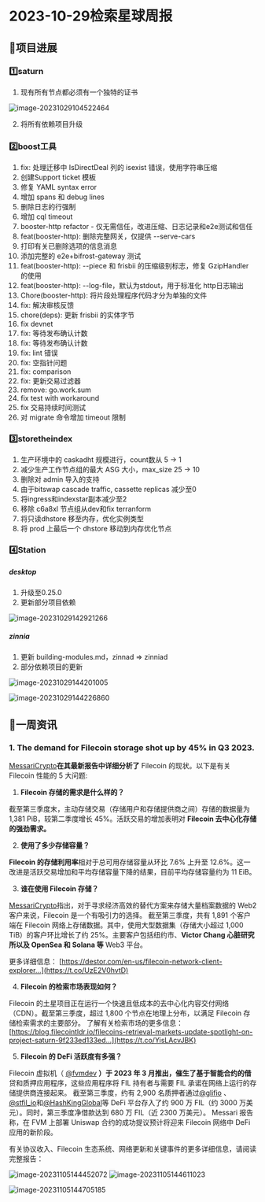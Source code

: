 # 2023-10-29检索星球周报


## 🚀项目进展

### 1️⃣saturn

1. 现有所有节点都必须有一个独特的证书

![image-20231029104522464](img/10-29-1-2023.png)

2. 将所有依赖项目升级

###  2️⃣boost工具

1. fix: 处理迁移中 IsDirectDeal 列的 isexist 错误，使用字符串压缩
1. 创建Support ticket 模板
1. 修复 YAML syntax error
1. 增加 spans 和 debug lines 
1. 删除日志的行强制
1. 增加 cql timeout
1. booster-http refactor - 仅无需信任，改进压缩、日志记录和e2e测试和信任
1. feat(booster-http): 删除完整网关，仅提供 --serve-cars
1. 打印有关已删除选项的信息消息
1. 添加完整的 e2e+bifrost-gateway 测试
1. feat(booster-http): --piece 和 frisbii 的压缩级别标志，修复 GzipHandler 的使用
1. feat(booster-http): --log-file，默认为stdout，用于标准化 http日志输出
1. Chore(booster-http): 将片段处理程序代码才分为单独的文件
1. fix: 解决审核反馈
1. chore(deps): 更新 frisbii 的实体字节
1. fix devnet
1. fix: 等待发布确认计数
1. fix: 等待发布确认计数
1. fix: lint 错误
1. fix: 空指针问题
1. fix: comparison
1. fix: 更新交易过滤器
1. remove: go.work.sum
1. fix test with workaround
1. fix 交易持续时间测试
1. 对 migrate 命令增加 timeout 限制

###  3️⃣storetheindex

1. 生产环境中的 caskadht 规模进行，count数从 5 -> 1
1. 减少生产工作节点组的最大 ASG 大小，max_size 25 -> 10
1. 删除对 admin 导入的支持
1. 由于bitswap cascade traffic, cassette replicas 减少至0
1. 将ingress和indexstar副本减少至2
1. 移除 c6a8xl 节点组从dev和fix terranform
1. 将只读dhstore 移至内存，优化实例类型
1. 将 prod 上最后一个 dhstore 移动到内存优化节点

### 4️⃣Station

##### desktop

1. 升级至0.25.0
2. 更新部分项目依赖

![image-20231029142921266](img/10-29-2-2023.png)

##### zinnia

1. 更新 building-modules.md，zinnad => zinniad
1. 部分依赖项目的更新

![image-20231029144201005](img/10-29-3-2023.png)

![image-20231029144226860](img/10-29-4-2023.png)

##  📢一周资讯

### 1. **The demand for Filecoin storage shot up by 45% in Q3 2023.** 

[MessariCrypto](https://twitter.com/MessariCrypto)**在其最新报告中详细分析了** Filecoin 的现状。以下是有关 Filecoin 性能的 5 大问题:

1. **Filecoin 存储的需求是什么样的？**

截至第三季度末，主动存储交易（存储用户和存储提供商之间）存储的数据量为 1,381 PiB，较第二季度增长 45%。活跃交易的增加表明对 **Filecoin 去中心化存储的强劲需求。**

2. **使用了多少存储容量？**

**Filecoin 的存储利用率**相对于总可用存储容量从环比 7.6% 上升至 12.6%。这一改进是活跃交易增加和平均存储容量下降的结果，目前平均存储容量约为 11 EiB。

3. **谁在使用 Filecoin 存储？**

[MessariCrypto](https://twitter.com/MessariCrypto)指出，对于寻求经济高效的替代方案来存储大量档案数据的 Web2 客户来说，Filecoin 是一个有吸引力的选择。 截至第三季度，共有 1,891 个客户端在 Filecoin 网络上存储数据。其中，使用大型数据集（存储大小超过 1,000 TiB）的客户环比增长了约 25%。主要客户包括纽约市、**Victor Chang 心脏研究所以及 OpenSea 和 Solana 等** Web3 平台。

更多详细信息： [https://destor.com/en-us/filecoin-network-client-explorer…](https://t.co/UzE2V0hvtD)

4. **Filecoin 的检索市场表现如何？**

Filecoin 的土星项目正在运行一个快速且低成本的去中心化内容交付网络（CDN）。截至第三季度，超过 1,800 个节点在地理上分布，以满足 Filecoin 存储检索需求的主要部分。 了解有关检索市场的更多信息： [https://blog.filecointldr.io/filecoins-retrieval-markets-update-spotlight-on-project-saturn-9f233ed133ed…](https://t.co/YisLAcvJBK)

5. **Filecoin 的 DeFi 活跃度有多强？**

Filecoin 虚拟机（ [@fvmdev](https://twitter.com/fvmdev) **）于 2023 年 3 月推出，催生了基于智能合约的借**贷和质押应用程序，这些应用程序将 FIL 持有者与需要 FIL 承诺在网络上运行的存储提供商连接起来。 截至第三季度，约有 2,900 名质押者通过[@glifio](https://twitter.com/glifio) 、[@stfil_io](https://twitter.com/stfil_io)和[@HashKingGlobal](https://twitter.com/HashKingGlobal)等 DeFi 平台存入了约 900 万 FIL（约 3000 万美元）。同时，第三季度净借款达到 680 万 FIL（近 2300 万美元）。 Messari 报告称，在 FVM 上部署 Uniswap 合约的成功提议预计将迎来 Filecoin 网络中 DeFi 应用的新阶段。

有关协议收入、Filecoin 生态系统、网络更新和关键事件的更多详细信息，请阅读完整报告：

![image-20231105144452072](img/10-29-5-2023.png)
![image-20231105144611023](img/10-29-6-2023.png)

![image-20231105144705185](img/10-29-7-2023.png)
